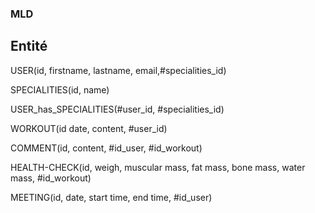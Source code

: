 ### MLD

## Entité 

USER(id, firstname, lastname, email,#specialities_id)

SPECIALITIES(id, name)

USER_has_SPECIALITIES(#user_id, #specialities_id)

WORKOUT(id date, content, #user_id)

COMMENT(id, content, #id_user, #id_workout)

HEALTH-CHECK(id, weigh, muscular mass, fat mass, bone mass, water mass, #id_workout)

MEETING(id, date, start time, end time, #id_user)

